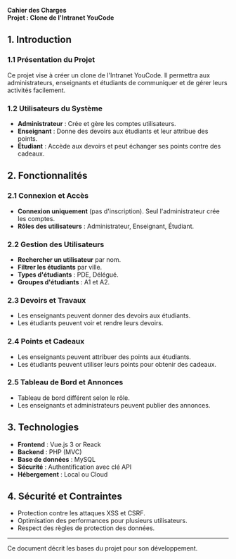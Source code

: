 **Cahier des Charges**  
**Projet : Clone de l'Intranet YouCode**  

## **1. Introduction**  
### **1.1 Présentation du Projet**  
Ce projet vise à créer un clone de l'Intranet YouCode. Il permettra aux administrateurs, enseignants et étudiants de communiquer et de gérer leurs activités facilement.  

### **1.2 Utilisateurs du Système**  
- **Administrateur** : Crée et gère les comptes utilisateurs.  
- **Enseignant** : Donne des devoirs aux étudiants et leur attribue des points.  
- **Étudiant** : Accède aux devoirs et peut échanger ses points contre des cadeaux.  

## **2. Fonctionnalités**  
### **2.1 Connexion et Accès**  
- **Connexion uniquement** (pas d'inscription). Seul l'administrateur crée les comptes.  
- **Rôles des utilisateurs** : Administrateur, Enseignant, Étudiant.  

### **2.2 Gestion des Utilisateurs**  
- **Rechercher un utilisateur** par nom.  
- **Filtrer les étudiants** par ville.  
- **Types d'étudiants** : PDE, Délégué.  
- **Groupes d'étudiants** : A1 et A2.  

### **2.3 Devoirs et Travaux**  
- Les enseignants peuvent donner des devoirs aux étudiants.  
- Les étudiants peuvent voir et rendre leurs devoirs.  

### **2.4 Points et Cadeaux**  
- Les enseignants peuvent attribuer des points aux étudiants.  
- Les étudiants peuvent utiliser leurs points pour obtenir des cadeaux.  

### **2.5 Tableau de Bord et Annonces**  
- Tableau de bord différent selon le rôle.  
- Les enseignants et administrateurs peuvent publier des annonces.  

## **3. Technologies**  
- **Frontend** : Vue.js 3  or Reack
- **Backend** : PHP (MVC)  
- **Base de données** : MySQL  
- **Sécurité** : Authentification avec clé API  
- **Hébergement** : Local ou Cloud  

## **4. Sécurité et Contraintes**  
- Protection contre les attaques XSS et CSRF.  
- Optimisation des performances pour plusieurs utilisateurs.  
- Respect des règles de protection des données.  

---  

Ce document décrit les bases du projet pour son développement.

